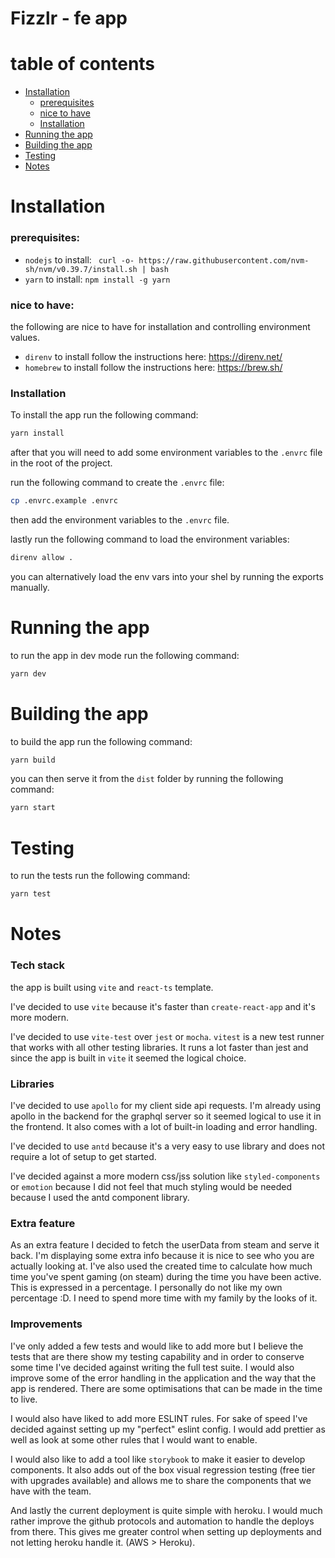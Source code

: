 # Fizzlr - fe app

# table of contents
- [Installation](#installation)
  - [prerequisites](#prerequisites)
  - [nice to have](#nice-to-have)
  - [Installation](#installation-1)
- [Running the app](#running-the-app)
- [Building the app](#building-the-app)
- [Testing](#testing)
- [Notes](#notes)


# Installation

### prerequisites:
  - `nodejs` to install: `
    curl -o- https://raw.githubusercontent.com/nvm-sh/nvm/v0.39.7/install.sh | bash`
  - `yarn` to install: `npm install -g yarn`
### nice to have:

the following are nice to have for installation and controlling environment values.

  - `direnv` to install follow the instructions here: https://direnv.net/
  - `homebrew` to install follow the instructions here: https://brew.sh/

### Installation
To install the app run the following command:

```bash
yarn install
```

after that you will need to add some environment variables to the `.envrc` file in the root of the project.

run the following command to create the `.envrc` file:
```bash
cp .envrc.example .envrc
```
then add the environment variables to the `.envrc` file.

lastly run the following command to load the environment variables: 
```bash
direnv allow .
```
you can alternatively load the env vars into your shel by running the exports manually.

# Running the app
to run the app in dev mode run the following command:
```bash
yarn dev
```

# Building the app
to build the app run the following command:
```bash
yarn build
```

you can then serve it from the `dist` folder by running the following command:
```bash
yarn start
```

# Testing
to run the tests run the following command:
```bash
yarn test
```

# Notes

### Tech stack
the app is built using `vite` and `react-ts` template.

I've decided to use `vite` because it's faster than `create-react-app` and it's more modern.

I've decided to use `vite-test` over `jest` or `mocha`. `vitest` is a new test runner that works with all other testing libraries. It runs a lot faster than jest and since the app is built in `vite` it seemed the logical choice.

### Libraries
I've decided to use `apollo` for my client side api requests. I'm already using apollo in the backend for the graphql server so it seemed logical to use it in the frontend. It also comes with a lot of built-in loading and error handling.

I've decided to use `antd` because it's a very easy to use library and does not require a lot of setup to get started.

I've decided against a more modern css/jss solution like `styled-components` or `emotion` because I did not feel that much styling would be needed because I used the antd component library.

### Extra feature
As an extra feature I decided to fetch the userData from steam and serve it back. I'm displaying some extra info because it is nice to see who you are actually looking at. I've also used the created time to calculate how much time you've spent gaming (on steam) during the time you have been active. This is expressed in a percentage. I personally do not like my own percentage :D. I need to spend more time with my family by the looks of it.

### Improvements
I've only added a few tests and would like to add more but I believe the tests that are there show my testing capability and in order to conserve some time I've decided against writing the full test suite. I would also improve some of the error handling in the application and the way that the app is rendered. There are some optimisations that can be made in the time to live.

I would also have liked to add more ESLINT rules. For sake of speed I've decided against setting up my "perfect" eslint config. I would add prettier as well as look at some other rules that I would want to enable.

I would also like to add a tool like `storybook` to make it easier to develop components. It also adds out of the box visual regression testing (free tier with upgrades available) and allows me to share the components that we have with the team.

And lastly the current deployment is quite simple with heroku. I would much rather improve the github protocols and automation to handle the deploys from there. This gives me greater control when setting up deployments and not letting heroku handle it. (AWS > Heroku).
